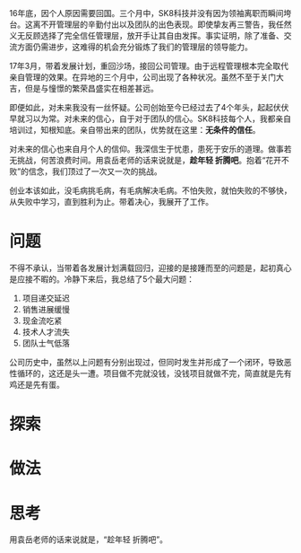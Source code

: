 16年底，因个人原因需要回国。三个月中，SK8科技并没有因为领袖离职而瞬间垮台。这离不开管理层的辛勤付出以及团队的出色表现。即使挚友再三警告，我任然义无反顾选择了完全信任管理层，放开手让其自由发挥。事实证明，除了准备、交流方面仍需进步，这难得的机会充分锻炼了我们的管理层的领导能力。

17年3月，带着发展计划，重回沙场，接回公司管理。由于远程管理根本完全取代亲自管理的效果。在异地的三个月中，公司出现了各种状况。虽然不至于关门大吉，但是与憧憬的繁荣昌盛实在相差甚远。

即便如此，对未来我没有一丝怀疑。公司创始至今已经过去了4个年头，起起伏伏早就习以为常。对未来的信心，自于对于团队的信心。SK8科技每个人，我都亲自培训过，知根知底。亲自带出来的团队，优势就在这里：**无条件的信任**。

对未来的信心也来自月个人的信仰。我深信生于忧患，患死于安乐的道理。做事若无挑战，何苦浪费时间。用袁岳老师的话来说就是，**趁年轻 折腾吧**。抱着“花开不败”的信念，我们顶过了一次又一次的挑战。

创业本该如此，没毛病挑毛病，有毛病解决毛病。不怕失败，就怕失败的不够快，从失败中学习，直到胜利为止。带着决心，我展开了工作。

# 问题

不得不承认，当带着各发展计划满载回归，迎接的是接踵而至的问题是，起初真心是应接不暇的。冷静下来后，我总结了5个最大问题：

1. 项目递交延迟
1. 销售进展缓慢
1. 现金流吃紧
1. 技术人才流失
1. 团队士气低落

公司历史中，虽然以上问题有分别出现过，但同时发生并形成了一个闭环，导致恶性循环的，这还是头一遭。项目做不完就没钱，没钱项目就做不完，简直就是先有鸡还是先有蛋。

# 探索

# 做法

# 思考


用袁岳老师的话来说就是，“趁年轻 折腾吧”。

